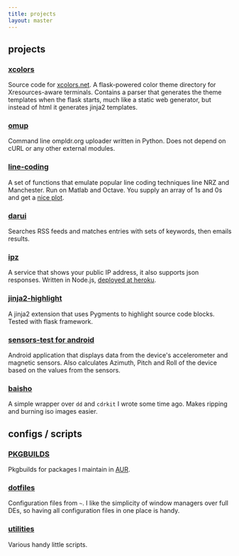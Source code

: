 ```yaml
---
title: projects
layout: master
---
```


projects
--------

### [xcolors][xcolors]
Source code for [xcolors.net][xcolors-net]. A flask-powered color theme directory for
Xresources-aware terminals. Contains a parser that generates the theme templates when the flask
starts, much like a static web generator, but instead of html it generates jinja2 templates.

### [omup][omup]
Command line ompldr.org uploader written in Python.
Does not depend on cURL or any other external modules.

### [line-coding][lc]
A set of functions that emulate popular line coding techniques line NRZ and Manchester. Run on
Matlab and Octave. You supply an array of 1s and 0s and get a [nice plot][lc-wiki].

### [darui][darui]
Searches RSS feeds and matches entries with sets of keywords, then emails results.

### [ipz][ipz]
A service that shows your public IP address, it also supports json responses.
Written in Node.js, [deployed at heroku][ipz-h].

### [jinja2-highlight][j2h]
A jinja2 extension that uses Pygments to highlight source code blocks. Tested with flask framework.

### [sensors-test for android][sensors]
Android application that displays data from the device's accelerometer and magnetic sensors.
Also calculates Azimuth, Pitch and Roll of the device based on the values from the sensors.

### [baisho][baisho]
A simple wrapper over `dd` and `cdrkit` I wrote some time ago. Makes ripping and burning
iso images easier.

configs / scripts
-----------------

### [PKGBUILDS][pkg]
Pkgbuilds for packages I maintain in [AUR][aur].

### [dotfiles][dot]
Configuration files from `~`. I like the simplicity of window managers over full DEs, so having
all configuration files in one place is handy.

### [utilities][util]
Various handy little scripts.


[xcolors]: https://github.com/tlatsas/xcolors
[xcolors-net]: http://xcolors.net/
[omup]: https://github.com/tlatsas/omup
[lc]: https://github.com/tlatsas/line-coding
[lc-wiki]: https://github.com/tlatsas/line-coding/wiki
[darui]: https://github.com/tlatsas/darui
[ipz]: https://github.com/tlatsas/ipz
[ipz-h]: http://ipz.herokuapp.com/
[j2h]: https://github.com/tlatsas/jinja2-highlight
[sensors]: https://github.com/tlatsas/sensors-test-android
[baisho]: https://github.com/tlatsas/baisho
[pkg]: https://github.com/tlatsas/pkgbuilds
[dot]: https://github.com/tlatsas/dotfiles
[util]: https://github.com/tlatsas/utils-scripts
[aur]: https://aur.archlinux.org/packages.php?SeB=m&K=tasidus
